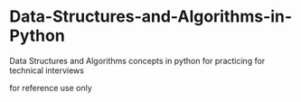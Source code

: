 # Data-Structures-and-Algorithms-in-Python
Data Structures and Algorithms concepts in python for practicing for technical interviews

for reference use only
